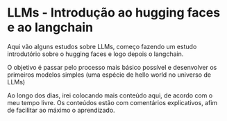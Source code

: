 # LLMs - Introdução ao hugging faces e ao langchain

Aqui vão alguns estudos sobre LLMs, começo fazendo um estudo introdutório sobre o hugging faces e logo depois o langchain. 

O objetivo é passar pelo processo mais básico possível e desenvolver os primeiros modelos simples (uma espécie de hello world no universo de LLMs)

Ao longo dos dias, irei colocando mais conteúdo aqui, de acordo com o meu tempo livre. Os conteúdos estão com comentários explicativos, afim de facilitar ao máximo o aprendizado.
